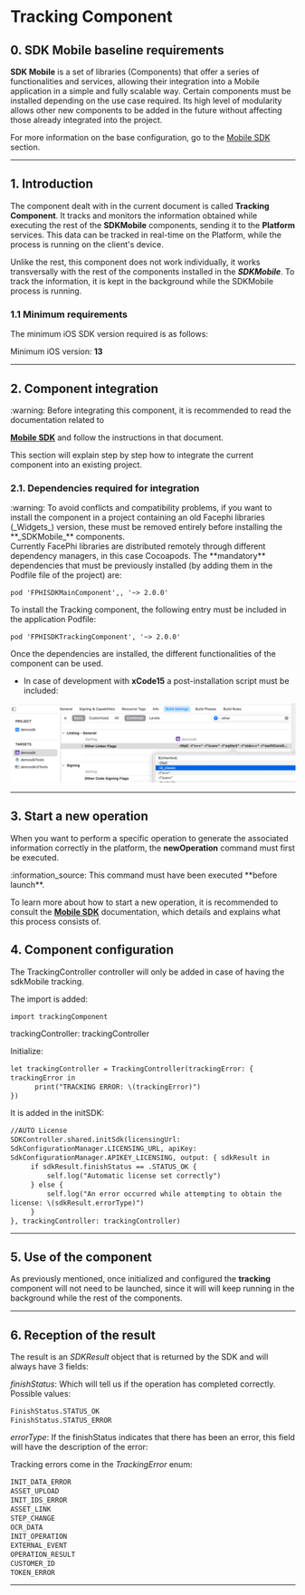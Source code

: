 # Tracking Component

## 0. SDK Mobile baseline requirements

**SDK Mobile** is a set of libraries (Components) that offer a series of
functionalities and services, allowing their integration into a Mobile
application in a simple and fully scalable way. Certain components must
be installed depending on the use case required. Its high level of
modularity allows other new components to be added in the future without
affecting those already integrated into the project.

For more information on the base configuration, go to the
<a href="Mobile_SDK"
data-linked-resource-id="2605678593" data-linked-resource-version="15"
data-linked-resource-type="page">Mobile SDK</a> section.

---

## 1. Introduction

The component dealt with in the current document is called **Tracking
Component**. It tracks and monitors the information obtained while
executing the rest of the **SDKMobile** components, sending it to the
**Platform** services. This data can be tracked in real-time on the
Platform, while the process is running on the client's device.

Unlike the rest, this component does not work individually, it works
transversally with the rest of the components installed in the
**_SDKMobile_**. To track the information, it is kept in the background
while the SDKMobile process is running.

### 1.1 Minimum requirements

The minimum iOS SDK version required is as follows:

Minimum iOS version: **13**

---

## 2. Component integration

<div class="warning">
<span class="warning">:warning:</span>
Before integrating this component, it is recommended to read the
documentation related to

<a href="Mobile_SDK"
data-linked-resource-id="2605678593" data-linked-resource-version="15"
data-linked-resource-type="page"><strong>Mobile SDK</strong></a>
and follow the instructions in that document.

</div>
This section will explain step by step how to integrate the current
component into an existing project.

### 2.1. Dependencies required for integration

<div class="warning">
<span class="warning">:warning:</span>
To avoid conflicts and compatibility problems, if you want to install
the component in a project containing an old Facephi libraries
(_Widgets_) version, these must be removed entirely before installing
the **_SDKMobile_** components.
</div>
Currently FacePhi libraries are distributed remotely through different dependency managers, in this case Cocoapods. The **mandatory** dependencies that must be previously installed (by adding them in the Podfile file of the project) are:

```
pod 'FPHISDKMainComponent',, '~> 2.0.0'
```

To install the Tracking component, the following entry must be included in the application Podfile:

```
pod 'FPHISDKTrackingComponent', '~> 2.0.0'
```

Once the dependencies are installed, the different functionalities of the component can be used.

- In case of development with **xCode15** a post-installation script must be included:

![Image](/ios/fix_ldClassic.png)

---

## 3. Start a new operation

When you want to perform a specific operation to generate the associated
information correctly in the platform, the **newOperation** command must
first be executed.

<div class="note">
<span class="note">:information_source:</span>
This command must have been executed **before launch**.

To learn more about how to start a new operation, it is recommended to
consult the <a href="Mobile_SDK"
data-linked-resource-id="2605678593" data-linked-resource-version="15"
data-linked-resource-type="page"><strong>Mobile SDK</strong></a>
documentation, which details and explains what this process consists of.

</div>

## 4. Component configuration

The TrackingController controller will only be added in case of having the sdkMobile tracking.

The import is added:

```
import trackingComponent
```

trackingController: trackingController

Initialize:

```
let trackingController = TrackingController(trackingError: { trackingError in
      print("TRACKING ERROR: \(trackingError)")
})
```

It is added in the initSDK:

```
//AUTO License
SDKController.shared.initSdk(licensingUrl: SdkConfigurationManager.LICENSING_URL, apiKey: SdkConfigurationManager.APIKEY_LICENSING, output: { sdkResult in
     if sdkResult.finishStatus == .STATUS_OK {
         self.log("Automatic license set correctly")
     } else {
         self.log("An error occurred while attempting to obtain the license: \(sdkResult.errorType)")
     }
}, trackingController: trackingController)
```

---

## 5. Use of the component

As previously mentioned, once initialized and configured the
**tracking** component will not need to be launched, since it will
will keep running in the background while the rest of the
components.

---

## 6. Reception of the result

The result is an _SDKResult_ object that is returned by the SDK and will always have 3 fields:

_finishStatus_: Which will tell us if the operation has completed correctly. Possible values:

```
FinishStatus.STATUS_OK
FinishStatus.STATUS_ERROR
```

_errorType_: If the finishStatus indicates that there has been an error, this field will have the description of the error:

Tracking errors come in the _TrackingError_ enum:

```
INIT_DATA_ERROR
ASSET_UPLOAD
INIT_IDS_ERROR
ASSET_LINK
STEP_CHANGE
OCR_DATA
INIT_OPERATION
EXTERNAL_EVENT
OPERATION_RESULT
CUSTOMER_ID
TOKEN_ERROR
```

---
